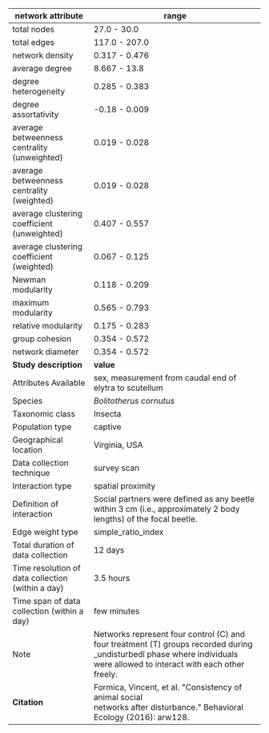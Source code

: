 network attribute|range
---|---
total nodes|27.0 - 30.0
total edges|117.0 - 207.0
network density|0.317 - 0.476
average degree|8.667 - 13.8
degree heterogeneity|0.285 - 0.383
degree assortativity|-0.18 - 0.009
average betweenness centrality (unweighted)|0.019 - 0.028
average betweenness centrality (weighted)|0.019 - 0.028
average clustering coefficient (unweighted)|0.407 - 0.557
average clustering coefficient (weighted)|0.067 - 0.125
Newman modularity|0.118 - 0.209
maximum modularity|0.565 - 0.793
relative modularity|0.175 - 0.283
group cohesion|0.354 - 0.572
network diameter|0.354 - 0.572
**Study description**|**value**
Attributes Available|sex, measurement from caudal end of elytra to scutellum
Species|*Bolitotherus cornutus*
Taxonomic class|Insecta
Population type|captive
Geographical location|Virginia, USA
Data collection technique|survey scan
Interaction type|spatial proximity
Definition of interaction|Social partners were defined as any beetle within 3 cm (i.e., approximately 2 body lengths) of the focal beetle.
Edge weight type|simple_ratio_index
Total duration of data collection|12 days
Time resolution of data collection (within a day)|3.5 hours
Time span of data collection (within a day)|few minutes
Note|Networks represent four control (C)  and four treatment (T) groups recorded during _undisturbedî phase where individuals were allowed to interact with each other freely.
**Citation** | Formica, Vincent, et al. "Consistency of animal social <br> networks after disturbance." Behavioral Ecology (2016): arw128. <br>